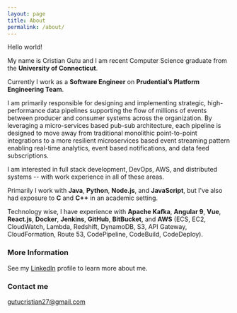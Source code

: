 ```yaml
---
layout: page
title: About
permalink: /about/
---
```

Hello world! 

My name is Cristian Gutu and I am recent Computer Science graduate from the __University of Connecticut__. 

Currently I work as a __Software Engineer__ on __Prudential’s Platform Engineering Team__.

I am primarily responsible for designing and implementing strategic, high-performance data pipelines supporting the flow of millions of events between producer and consumer systems across the organization. By leveraging a micro-services based pub-sub architecture, each pipeline is designed to move away from traditional monolithic point-to-point integrations to a more resilient microservices based event streaming pattern enabling real-time analytics, event based notifications, and data feed subscriptions.

I am interested in full stack development, DevOps, AWS, and distributed systems -- with work experience in all of these areas. 

Primarily I work with __Java__, __Python__, __Node.js__, and __JavaScript__, but I've also had exposure to __C__ and __C++__ in an academic setting. 

Technology wise, I have experience with __Apache Kafka__, __Angular 9__, __Vue__, __React.js__, __Docker__, __Jenkins__, __GitHub__, __BitBucket__, and __AWS__ (ECS, EC2, CloudWatch, Lambda, Redshift, DynamoDB, S3, API Gateway, CloudFormation, Route 53, CodePipeline, CodeBuild, CodeDeploy).

### More Information

See my [LinkedIn](https://www.linkedin.com/in/gutucristian/) profile to learn more about me.

### Contact me

[gutucristian27@gmail.com](mailto:gutucristian27@gmail.com)
